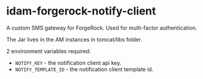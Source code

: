 # idam-forgerock-notify-client
A custom SMS gateway for ForgeRock. Used for multi-factor authentication. 

The Jar lives in the AM instances in tomcat/libs folder.

2 environment variables required:
* `NOTIFY_KEY` - the notification client api key.
* `NOTIFY_TEMPLATE_ID` - the notification client template id.
